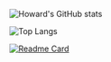 ![Howard's GitHub stats](https://github-readme-stats.vercel.app/api?username=wangit124&show_icons=true&theme=radical&show=prs_merged,prs_merged_percentage&rank_icon=github)

![Top Langs](https://github-readme-stats.vercel.app/api/top-langs/?username=wangit124&langs_count=20&size_weight=0&count_weight=1&hide=Jupyter%20Notebook,Ruby,Procfile,Makefile,Tex&hide_progress=true)

[![Readme Card](https://github-readme-stats.vercel.app/api/pin/?username=wangit124&repo=Howard-Dev)](https://github.com/anuraghazra/github-readme-stats)
